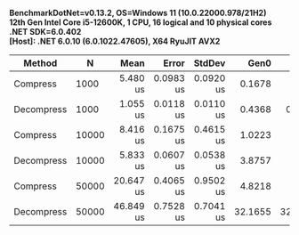 **BenchmarkDotNet=v0.13.2, OS=Windows 11 (10.0.22000.978/21H2)<br/>
12th Gen Intel Core i5-12600K, 1 CPU, 16 logical and 10 physical cores<br/>
.NET SDK=6.0.402<br/>
[Host]: .NET 6.0.10 (6.0.1022.47605), X64 RyuJIT AVX2**


|     Method |     N |      Mean |     Error |    StdDev |    Gen0 |    Gen1 |    Gen2 | Allocated |
|----------- |------ |----------:|----------:|----------:|--------:|--------:|--------:|----------:|
|   Compress |  1000 |  5.480 us | 0.0983 us | 0.0920 us |  0.1678 |       - |       - |   1.73 KB |
| Decompress |  1000 |  1.055 us | 0.0118 us | 0.0110 us |  0.4368 |  0.0019 |       - |   4.46 KB |
|   Compress | 10000 |  8.416 us | 0.1675 us | 0.4615 us |  1.0223 |       - |       - |  10.58 KB |
| Decompress | 10000 |  5.833 us | 0.0607 us | 0.0538 us |  3.8757 |       - |       - |  39.63 KB |
|   Compress | 50000 | 20.647 us | 0.4065 us | 0.9502 us |  4.8218 |       - |       - |  49.77 KB |
| Decompress | 50000 | 46.849 us | 0.7528 us | 0.7041 us | 32.1655 | 32.1655 | 32.1655 | 199.94 KB |
